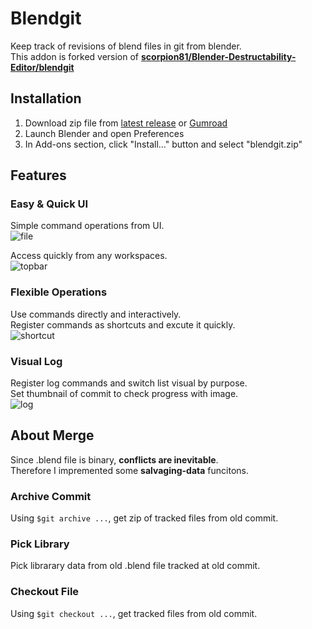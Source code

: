 # Blendgit
Keep track of revisions of blend files in git from blender.  
This addon is forked version of [**scorpion81/Blender-Destructability-Editor/blendgit**](https://github.com/scorpion81/Blender-Destructability-Editor/tree/master/blendgit)


## Installation
1. Download zip file from [latest release](../../releases/latest) or [Gumroad](https://gumroad.com/l/kei-kabuto_blendgit)
2. Launch Blender and open Preferences
3. In Add-ons section, click "Install..." button and select "blendgit.zip"


## Features
### Easy & Quick UI
Simple command operations from UI.  
![file](https://user-images.githubusercontent.com/45528649/100524655-55266a80-31fd-11eb-92c8-9f0808ac86d5.gif)

Access quickly from any workspaces.  
![topbar](https://user-images.githubusercontent.com/45528649/100524668-67a0a400-31fd-11eb-8e7e-148b1f9a3d26.gif)

### Flexible Operations
Use commands directly and interactively.  
Register commands as shortcuts and excute it quickly.  
![shortcut](https://user-images.githubusercontent.com/45528649/100524676-6ff8df00-31fd-11eb-9955-43f9e84bb18a.gif)

### Visual Log
Register log commands and switch list visual by purpose.  
Set thumbnail of commit to check progress with image.  
![log](https://user-images.githubusercontent.com/45528649/100524679-771fed00-31fd-11eb-9da7-3cc678525729.gif)

## About Merge
Since .blend file is binary, **conflicts are inevitable**.  
Therefore I impremented some **salvaging-data** funcitons.  

### Archive Commit
Using `$git archive ...`, get zip of tracked files from old commit.

### Pick Library
Pick librarary data from old .blend file tracked at old commit.

### Checkout File
Using `$git checkout ...`, get tracked files from old commit.
